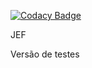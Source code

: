 
[![Codacy Badge](https://api.codacy.com/project/badge/Grade/c6b1af1252b940bfa5c23b4a6a2e8f21)](https://app.codacy.com/manual/leonardopn/JEF?utm_source=github.com&utm_medium=referral&utm_content=leonardopn/JEF&utm_campaign=Badge_Grade_Settings)

JEF

Versão de testes
